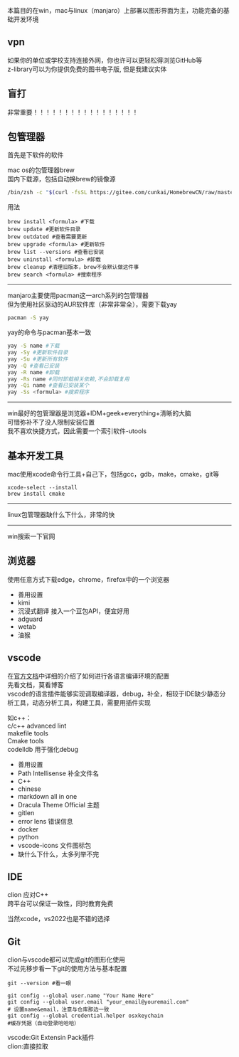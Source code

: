 本篇目的在win，mac与linux（manjaro）上部署以图形界面为主，功能完备的基础开发环境

## vpn
如果你的单位或学校支持连接外网，你也许可以更轻松得浏览GitHub等  
z-library可以为你提供免费的图书电子版, 但是我建议实体  
## 盲打
非常重要！！！！！！！！！！！！！！！！！
## 包管理器
首先是下软件的软件

mac os的包管理器brew  
国内下载源，包括自动换brew的镜像源
```bash
/bin/zsh -c "$(curl -fsSL https://gitee.com/cunkai/HomebrewCN/raw/master/Homebrew.sh)" 
```
用法
```shell
brew install <formula> #下载
brew update #更新软件目录
brew outdated #查看需要更新
brew upgrade <formula> #更新软件
brew list --versions #查看已安装
brew uninstall <formula> #卸载
brew cleanup #清理旧版本，brew不会默认做这件事
brew search <formula> #搜索程序
```
----
manjaro主要使用pacman这一arch系列的包管理器   
但为使用社区驱动的AUR软件库（非常非常全），需要下载yay
```bash
pacman -S yay
```
yay的命令与pacman基本一致
```bash
yay -S name #下载
yay -Sy #更新软件目录
yay -Su #更新所有软件
yay -Q #查看已安装
yay -R name #卸载
yay -Rs name #同时卸载相关依赖,不会卸载复用
yay -Qi name #查看已安装某个
yay -Ss <formula> #搜索程序
```
----
win最好的包管理器是浏览器+IDM+geek+everything+清晰的大脑  
可惜弥补不了没人限制安装位置  
我不喜欢快捷方式，因此需要一个索引软件-utools  
## 基本开发工具
mac使用xcode命令行工具+自己下，包括gcc，gdb，make，cmake，git等
```shell
xcode-select --install
brew install cmake
```
----
linux包管理器缺什么下什么，非常的快

---
win搜索一下官网
## 浏览器
使用任意方式下载edge，chrome，firefox中的一个浏览器  
- 善用设置  
- kimi  
- 沉浸式翻译 接入一个豆包API，便宜好用  
- adguard  
- wetab  
- 油猴  

## vscode
在[官方文档](https://code.visualstudio.com/docs)中详细的介绍了如何进行各语言编译环境的配置  
先看文档，莫看博客  
vscode的语言插件能够实现调取编译器，debug，补全，相较于IDE缺少静态分析工具，动态分析工具，构建工具，需要用插件实现

如c++：  
c/c++ advanced lint  
makefile tools  
Cmake tools  
codelldb   用于强化debug


- 善用设置
- Path Intellisense 补全文件名
- C++
- chinese
- markdown all in one
- Dracula Theme Official 主题
- gitlen 
- error lens 错误信息
- docker
- python
- vscode-icons 文件图标包
- 缺什么下什么，太多列举不完

## IDE
clion 应对C++   
跨平台可以保证一致性，同时教育免费

当然xcode，vs2022也是不错的选择
## Git

clion与vscode都可以完成git的图形化使用  
不过先移步看一下git的使用方法与基本配置
```shell
git --version #看一眼

git config --global user.name "Your Name Here"
git config --global user.email "your_email@youremail.com"
# 设置name&email，注意与仓库那边一致
git config --global credential.helper osxkeychain
#缓存凭据（自动登录哈哈哈）
```
vscode:Git Extensin Pack插件  
clion:直接拉取


